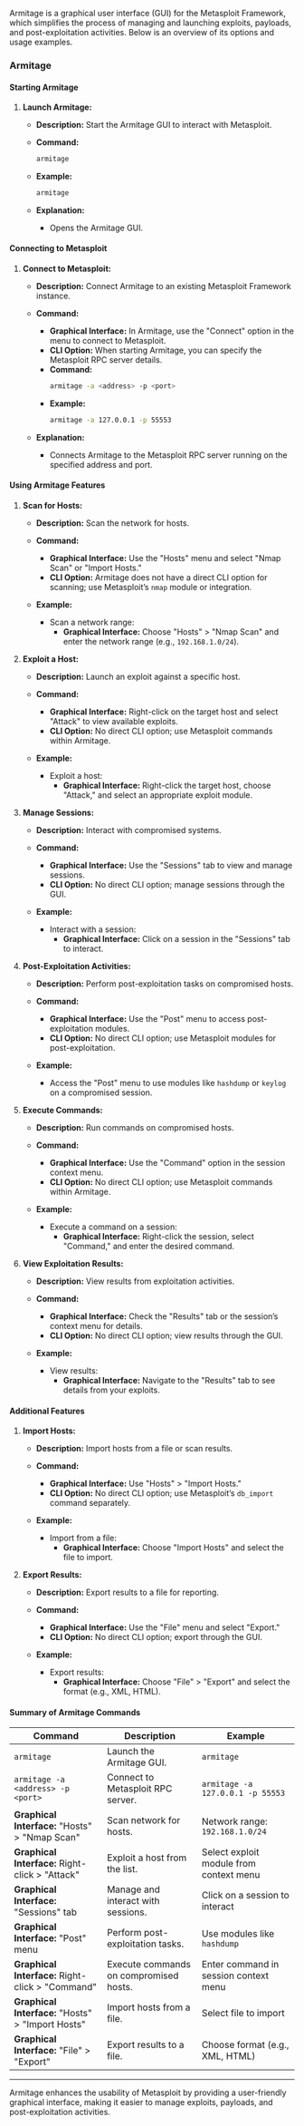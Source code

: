 Armitage is a graphical user interface (GUI) for the Metasploit Framework, which simplifies the process of managing and launching exploits, payloads, and post-exploitation activities. Below is an overview of its options and usage examples.

### **Armitage**

#### **Starting Armitage**

1. **Launch Armitage:**
   - **Description:** Start the Armitage GUI to interact with Metasploit.
   - **Command:**
     ```bash
     armitage
     ```
   - **Example:**
     ```bash
     armitage
     ```

   - **Explanation:**
     - Opens the Armitage GUI.

#### **Connecting to Metasploit**

1. **Connect to Metasploit:**
   - **Description:** Connect Armitage to an existing Metasploit Framework instance.
   - **Command:**
     - **Graphical Interface:** In Armitage, use the "Connect" option in the menu to connect to Metasploit.
     - **CLI Option:** When starting Armitage, you can specify the Metasploit RPC server details.
     - **Command:**
       ```bash
       armitage -a <address> -p <port>
       ```
     - **Example:**
       ```bash
       armitage -a 127.0.0.1 -p 55553
       ```

   - **Explanation:**
     - Connects Armitage to the Metasploit RPC server running on the specified address and port.

#### **Using Armitage Features**

1. **Scan for Hosts:**
   - **Description:** Scan the network for hosts.
   - **Command:**
     - **Graphical Interface:** Use the "Hosts" menu and select "Nmap Scan" or "Import Hosts."
     - **CLI Option:** Armitage does not have a direct CLI option for scanning; use Metasploit’s `nmap` module or integration.

   - **Example:**
     - Scan a network range:
       - **Graphical Interface:** Choose "Hosts" > "Nmap Scan" and enter the network range (e.g., `192.168.1.0/24`).

2. **Exploit a Host:**
   - **Description:** Launch an exploit against a specific host.
   - **Command:**
     - **Graphical Interface:** Right-click on the target host and select "Attack" to view available exploits.
     - **CLI Option:** No direct CLI option; use Metasploit commands within Armitage.

   - **Example:**
     - Exploit a host:
       - **Graphical Interface:** Right-click the target host, choose "Attack," and select an appropriate exploit module.

3. **Manage Sessions:**
   - **Description:** Interact with compromised systems.
   - **Command:**
     - **Graphical Interface:** Use the "Sessions" tab to view and manage sessions.
     - **CLI Option:** No direct CLI option; manage sessions through the GUI.

   - **Example:**
     - Interact with a session:
       - **Graphical Interface:** Click on a session in the "Sessions" tab to interact.

4. **Post-Exploitation Activities:**
   - **Description:** Perform post-exploitation tasks on compromised hosts.
   - **Command:**
     - **Graphical Interface:** Use the "Post" menu to access post-exploitation modules.
     - **CLI Option:** No direct CLI option; use Metasploit modules for post-exploitation.

   - **Example:**
     - Access the "Post" menu to use modules like `hashdump` or `keylog` on a compromised session.

5. **Execute Commands:**
   - **Description:** Run commands on compromised hosts.
   - **Command:**
     - **Graphical Interface:** Use the "Command" option in the session context menu.
     - **CLI Option:** No direct CLI option; use Metasploit commands within Armitage.

   - **Example:**
     - Execute a command on a session:
       - **Graphical Interface:** Right-click the session, select "Command," and enter the desired command.

6. **View Exploitation Results:**
   - **Description:** View results from exploitation activities.
   - **Command:**
     - **Graphical Interface:** Check the "Results" tab or the session’s context menu for details.
     - **CLI Option:** No direct CLI option; view results through the GUI.

   - **Example:**
     - View results:
       - **Graphical Interface:** Navigate to the "Results" tab to see details from your exploits.

#### **Additional Features**

1. **Import Hosts:**
   - **Description:** Import hosts from a file or scan results.
   - **Command:**
     - **Graphical Interface:** Use "Hosts" > "Import Hosts."
     - **CLI Option:** No direct CLI option; use Metasploit’s `db_import` command separately.

   - **Example:**
     - Import from a file:
       - **Graphical Interface:** Choose "Import Hosts" and select the file to import.

2. **Export Results:**
   - **Description:** Export results to a file for reporting.
   - **Command:**
     - **Graphical Interface:** Use the "File" menu and select "Export."
     - **CLI Option:** No direct CLI option; export through the GUI.

   - **Example:**
     - Export results:
       - **Graphical Interface:** Choose "File" > "Export" and select the format (e.g., XML, HTML).

#### **Summary of Armitage Commands**

| **Command**                                     | **Description**                                     | **Example**                                      |
|-------------------------------------------------|-----------------------------------------------------|--------------------------------------------------|
| `armitage`                                      | Launch the Armitage GUI.                           | `armitage`                                       |
| `armitage -a <address> -p <port>`               | Connect to Metasploit RPC server.                  | `armitage -a 127.0.0.1 -p 55553`                |
| **Graphical Interface:** "Hosts" > "Nmap Scan"  | Scan network for hosts.                            | Network range: `192.168.1.0/24`                  |
| **Graphical Interface:** Right-click > "Attack" | Exploit a host from the list.                      | Select exploit module from context menu          |
| **Graphical Interface:** "Sessions" tab         | Manage and interact with sessions.                 | Click on a session to interact                   |
| **Graphical Interface:** "Post" menu            | Perform post-exploitation tasks.                   | Use modules like `hashdump`                       |
| **Graphical Interface:** Right-click > "Command"| Execute commands on compromised hosts.             | Enter command in session context menu            |
| **Graphical Interface:** "Hosts" > "Import Hosts"| Import hosts from a file.                         | Select file to import                            |
| **Graphical Interface:** "File" > "Export"      | Export results to a file.                          | Choose format (e.g., XML, HTML)                  |

---

Armitage enhances the usability of Metasploit by providing a user-friendly graphical interface, making it easier to manage exploits, payloads, and post-exploitation activities.